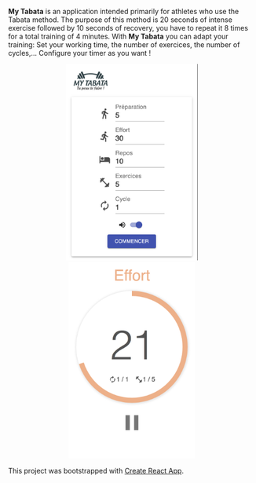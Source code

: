 **My Tabata** is an application intended primarily for athletes who use the Tabata method. The purpose of this method is 20 seconds of intense exercise followed by 10 seconds of recovery, you have to repeat it 8 times for a total training of 4 minutes. With **My Tabata** you can adapt your training: Set your working time, the number of exercices, the number of cycles,... Configure your timer as you want !

<p align="center">
  <img src="src/assets/app1.png" alt="Screenshot of app" height="400">
  <img src="src/assets/app2.png" alt="Screenshot of app" height="400">
</p>

This project was bootstrapped with [Create React App](https://github.com/facebook/create-react-app).
